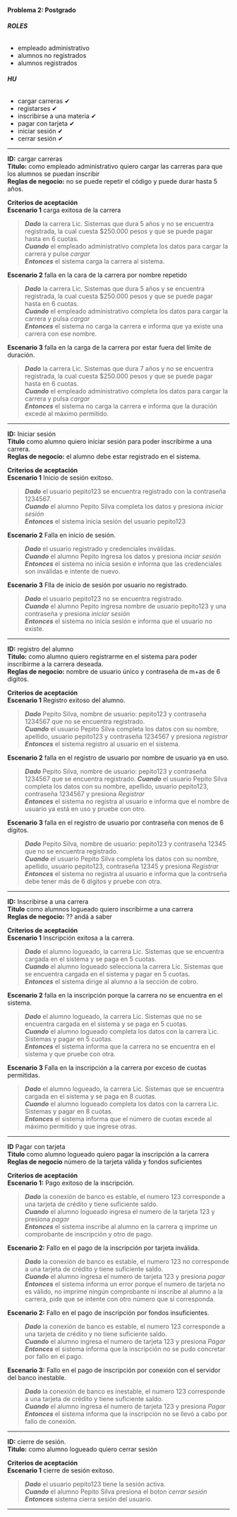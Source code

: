 #### Problema 2: Postgrado  

###### **ROLES**  
- empleado administrativo  
- alumnos no registrados  
- alumnos registrados  

###### **HU**  
- cargar carreras  ✔
- registarses  ✔
- inscribirse a una materia  ✔
- pagar con tarjeta  ✔
- iniciar sesión ✔
- cerrar sesión  ✔

***
**ID:** cargar carreras  
**Titulo:** como empleado administrativo quiero cargar las carreras para que los alumnos se puedan inscribir  
**Reglas de negocio:** no se puede repetir el código y puede durar hasta 5 años.  

**Criterios de aceptación**  
**Escenario 1** carga exitosa de la carrera  
>***Dado*** la carrera Lic. Sistemas que dura 5 años y no se encuentra registrada, la cual cuesta $250.000 pesos y que se puede pagar hasta en 6 cuotas.  
***Cuando*** el empleado administrativo completa los datos para cargar la carrera y pulse *cargar*  
***Entonces*** el sistema carga la carrera al sistema.  

**Escenario 2** falla en la cara de la carrera por nombre repetido  
>***Dado*** la carrera Lic. Sistemas que dura 5 años y se encuentra registrada, la cual cuesta $250.000 pesos y que se puede pagar hasta en 6 cuotas.  
***Cuando*** el empleado administrativo completa los datos para cargar la carrera y pulsa *cargar*  
***Entonces*** el sistema no carga la carrera e informa que ya existe una carrera con ese nombre.  

**Escenario 3** falla en la carga de la carrera por estar fuera del límite de duración.  
>***Dado*** la carrera Lic. Sistemas que dura 7 años y no se encuentra registrada, la cual cuesta $250.000 pesos y que se puede pagar hasta en 6 cuotas.  
***Cuando*** el empleado administrativo completa los datos para cargar la carrera y pulsa *cargar*  
***Entonces*** el sistema no carga la carrera e informa que la duración excede al máximo permitido.  



***
**ID:** Iniciar sesión  
**Titulo** como alumno quiero iniciar sesión para poder inscribirme a una carrera.  
**Reglas de negocio:** el alumno debe estar registrado en el sistema.  

**Criterios de aceptación**  
**Escenario 1** Inicio de sesión exitoso.  
>***Dado*** el usuario pepito123 se encuentra registrado con la contraseña 1234567.  
***Cuando*** el alumno Pepito Silva completa los datos y presiona *iniciar sesión*  
***Entonces*** el sistema inicia sesión del usuario pepito123  

**Escenario 2** Falla en inicio de sesión.  
>***Dado*** el usuario registrado y credenciales inválidas.   
***Cuando*** el alumno Pepito ingresa los datos y presiona *inciar sesión*  
***Entonces*** el sistema no inicia sesión e informa que las credenciales son inválidas e intente de nuevo.  

**Escenario 3** Flla de inicio de sesión por usuario no registrado.  
>***Dado*** el usuario pepito123 no se encuentra registrado.  
***Cuando*** el alumno Pepito ingresa nombre de usuario pepito123 y una contraseña y presiona *iniciar sesión*  
***Entonces*** el sistema no inicia sesión e informa que el usuario no existe.  



***
**ID:** registro del alumno  
**Titulo:**  como alumno quiero registrarme en el sistema para poder inscribirme a la carrera deseada.  
**Reglas de negocio:** nombre de usuario único y contraseña de m+as de 6 dígitos.  

**Criterios de aceptación**  
**Escenario 1** Registro exitoso del alumno.  
>***Dado*** Pepito Silva, nombre de usuario: pepito123 y contraseña 1234567 que no se encuentra registrado.   
***Cuando*** el usuario Pepito Silva completa los datos con su nombre, apellido, usuario pepito123 y contraseña 1234567 y presiona *registrar*   
***Entonces*** el sistema registro al usuario en el sistema.  

**Escenario 2** falla en el registro de usuario por nombre de usuario ya en uso.  
>***Dado*** Pepito Silva, nombre de usuario: pepito123 y contraseña 1234567 que se encuentra registrado.
***Cuando*** el usuario Pepito Silva completa los datos con su nombre, apellido, usuario pepito123, contraseña 1234567 y presiona *Registrar*  
***Entonces*** el sistema no registra al usuario e informa que el nombre de usuario ya está en uso y pruebe con otro.  

**Escenario 3** falla en el registro de usuario por contraseña con menos de 6 dígitos.  
>***Dado*** Pepito Silva, nombre de usuario: pepito123 y contraseña 12345 que no se encuentra registrado.  
***Cuando*** el usuario Pepito Silva completa los datos con su nombre, apellido, usuario pepito123, contraseña 12345 y presiona *Registrar*  
***Entonces*** el sistema no registra al usuario e informa que la contrseña debe tener más de 6 dígitos y pruebe con otra.  

***

**ID:** Inscribirse a una carrera  
**Titulo** como alumnos logueado quiero inscribirme a una carrera  
**Reglas de negocio:** ?? andá a saber  

**Criterios de aceptación**  
**Escenario 1** Inscripción exitosa a la carrera.  
>***Dado*** el alumno logueado, la carrera Lic. Sistemas que se encuentra cargada en el sistema y se paga en 5 cuotas.  
***Cuando*** el alumno logueado selecciona la carrera Lic. Sistemas que se encuentra cargada en el sistema y pagar en 5 cuotas.  
***Entonces*** el sistema dirige al alumno a la sección de cobro.  

**Escenario 2**  falla en la inscripción porque la carrera no se encuentra en el sistema.  
>***Dado*** el alumno logueado, la carrera Lic. Sistemas que no se encuentra cargada en el sistema y se paga en 5 cuotas.  
***Cuando*** el alumno logueado completa los datos con la carrera Lic. Sistemas y pagar en 5 cuotas.  
***Entonces*** el sistema informa que la carrera no se encuentra en el sistema y que pruebe con otra.  

**Escenario 3** Falla en la inscripción a la carrera por exceso de cuotas permitidas.  
>***Dado*** el alumno logueado, la carrera Lic. Sistemas que se encuentra cargada en el sistema y se paga en 8 cuotas.  
***Cuando*** el alumno logueado completa los datos con la carrera Lic. Sistemas y pagar en 8 cuotas.  
***Entonces*** el sistema informa que el número de cuotas excede al máximo permitido y que ingrese otras.  

***
**ID** Pagar con tarjeta  
**Titulo** como alumno logueado quiero pagar la inscripción a la carrera  
**Reglas de negocio** número de la tarjeta válida y fondos suficientes  

**Criterios de aceptación**  
**Escenario 1:** Pago exitoso de la inscripción.  
>***Dado***  la conexión de banco es estable, el numero 123 corresponde a una tarjeta de crédito y tiene suficiente saldo.  
***Cuando*** el alumno logueado ingresa el numero de la tarjeta 123 y presiona *pagar*  
***Entonces*** el sistema inscribe al alumno en la carrera q imprime un comprobante de inscripción y otro de pago.  

**Escenario 2:** Fallo en el pago de la inscripción por tarjeta inválida.  
>***Dado*** la conexión de banco es estable, el numero 123 no corresponde a una tarjeta de crédito y tiene suficiente saldo.  
***Cuando*** el alumno ingresa el numero de tarjeta 123 y presiona *pagar*  
***Entonces*** el sistema informa un error porque el numero de tarjeta no es válido, no imprime ningún comprobante ni inscribe al alumno a la carrera, pide que se intente con otro número que sí corresponda.  

**Escenario 2:** Fallo en el pago de inscripción por fondos insuficientes.  
>***Dado*** la conexión de banco es estable, el numero 123 corresponde a una tarjeta de crédito y no tiene suficiente saldo.  
***Cuando*** el alumno ingresa el numero de tarjeta 123 y presiona *Pagar*  
***Entonces*** el sistema informa que la inscripción no se pudo concretar por fallo en el pago.  

**Escenario 3:** Fallo en el pago de inscripción por conexión con el servidor del banco inestable.  
>***Dado*** la conexión de banco es inestable, el numero 123 corresponde a una tarjeta de crédito y tiene suficiente saldo.  
***Cuando*** el alumno ingresa el numero de tarjeta 123 y presiona *Pagar*  
***Entonces*** el sistema informa que la inscripción no se llevó a cabo por fallo de conexión.  

***

**ID:** cierre de sesión.  
**Titulo:** como alumno logueado quiero cerrar sesión  

**Criterios de aceptación**  
**Escenario 1** cierre de sesión exitoso.  
>***Dado*** el usuario pepito123 tiene la sesión activa.  
***Cuando*** el alumno Pepito Silva presiona el boton *cerrar sesión*  
***Entonces*** sistema cierra sesión del usuario.  
***
